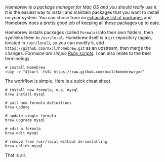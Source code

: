 _Homebrew is a package manager for Mac OS and you should really use it._ It is the easiest way to install and maintain packages that you want to install on your system. You can chose from an [exhaustive list of packages](https://github.com/mxcl/homebrew/tree/master/Library/Formula/) and Homebrew does a pretty good job of keeping all these packages up to date.

Homebrew installs packages (called `Formula`) into their own folders, then symlinks them to `/usr/local`. Homebrew itself is a `git` repository (again, located in `/usr/local`), so you can modify it, add `https://github.com/mxcl/homebrew.git` as an upstream, then merge the changes. _Formulae are simple [Ruby scripts](https://github.com/mxcl/homebrew/blob/master/Library/Formula/ninja.rb)_. I can also relate to the beer terminology.

    # install Homebrew
    ruby -e "$(curl -fsSL https://raw.github.com/mxcl/homebrew/go)"
    
The workflow is simple. Here is a quick cheat sheet.

    # install new formula, e.g. mysql
    brew install mysql
    
    # pull new formula definitions
    brew update
    
    # update single formula
    brew upgrade mysql
    
    # edit a formula
    brew edit mysql
    
    # remove from /usr/local without de-installing
    brew unlink mysql
  
That is all.